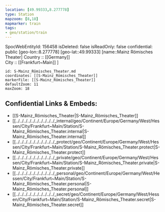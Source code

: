```yaml
---
location: [49.99333,8.277778] 
type: Station 
mapzoom: [8,18] 
mapmarker: train 
tags:
- geo/station/train
---
```

SpocWebEntityId: 156458
isDeleted: false
isReadOnly: false
confidential: public
[geo-lon::8.277778] 
[geo-lat::49.99333] 
[name::Mainz Römisches Theater] 
Country :: [[Germany]]  
City :: [[Frankfurt~Main]] ] 


```leaflet
id: S-Mainz_Römisches_Theater.md
coordinates: [[S-Mainz_Römisches_Theater]] 
markerFile: [[S-Mainz_Römisches_Theater]] 
defaultZoom: 11 
maxZoom: 18
```


## Confidential Links & Embeds: 
- [[S-Mainz_Römisches_Theater|S-Mainz_Römisches_Theater]] 
- [[../../../../../../../../../../_internal/geo/Continent/Europe/Germany/West/Hessen/City/Frankfurt~Main/Station/S-Mainz_Römisches_Theater.internal|S-Mainz_Römisches_Theater.internal]] 
- [[../../../../../../../../../../_protect/geo/Continent/Europe/Germany/West/Hessen/City/Frankfurt~Main/Station/S-Mainz_Römisches_Theater.protect|S-Mainz_Römisches_Theater.protect]] 
- [[../../../../../../../../../../_private/geo/Continent/Europe/Germany/West/Hessen/City/Frankfurt~Main/Station/S-Mainz_Römisches_Theater.private|S-Mainz_Römisches_Theater.private]] 
- [[../../../../../../../../../../_personal/geo/Continent/Europe/Germany/West/Hessen/City/Frankfurt~Main/Station/S-Mainz_Römisches_Theater.personal|S-Mainz_Römisches_Theater.personal]] 
- [[../../../../../../../../../../_secret/geo/Continent/Europe/Germany/West/Hessen/City/Frankfurt~Main/Station/S-Mainz_Römisches_Theater.secret|S-Mainz_Römisches_Theater.secret]] 
